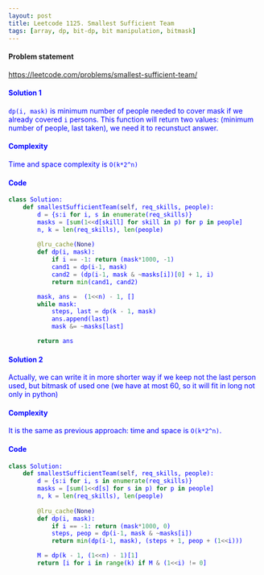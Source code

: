 ```yaml
---
layout: post
title: Leetcode 1125. Smallest Sufficient Team
tags: [array, dp, bit-dp, bit manipulation, bitmask]
---
```


#### Problem statement

<a href="https://leetcode.com/problems/smallest-sufficient-team/"> <font color = blue>https://leetcode.com/problems/smallest-sufficient-team/

#### Solution 1
`dp(i, mask)` is minimum number of people needed to cover mask if we already covered `i` persons. This function will return two values: (minimum number of people, last taken), we need it to recunstuct answer.

#### Complexity
Time and space complexity is `O(k*2^n)`

#### Code
```python
class Solution:
    def smallestSufficientTeam(self, req_skills, people):
        d = {s:i for i, s in enumerate(req_skills)}
        masks = [sum(1<<d[skill] for skill in p) for p in people]
        n, k = len(req_skills), len(people)
        
        @lru_cache(None)
        def dp(i, mask):
            if i == -1: return (mask*1000, -1)
            cand1 = dp(i-1, mask)
            cand2 = (dp(i-1, mask & ~masks[i])[0] + 1, i)
            return min(cand1, cand2)

        mask, ans =  (1<<n) - 1, []
        while mask:
            steps, last = dp(k - 1, mask)
            ans.append(last)
            mask &= ~masks[last]

        return ans
```

#### Solution 2
Actually, we can write it in more shorter way if we keep not the last person used, but bitmask of used one (we have at most 60, so it will fit in long not only in python)

#### Complexity
It is the same as previous approach: time and space is `O(k*2^n)`.

#### Code
```python
class Solution:
    def smallestSufficientTeam(self, req_skills, people):
        d = {s:i for i, s in enumerate(req_skills)}
        masks = [sum(1<<d[s] for s in p) for p in people]
        n, k = len(req_skills), len(people)
        
        @lru_cache(None)
        def dp(i, mask):
            if i == -1: return (mask*1000, 0)
            steps, peop = dp(i-1, mask & ~masks[i])
            return min(dp(i-1, mask), (steps + 1, peop + (1<<i)))

        M = dp(k - 1, (1<<n) - 1)[1]
        return [i for i in range(k) if M & (1<<i) != 0]
```
